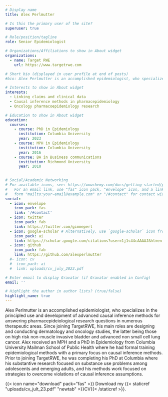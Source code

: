 ```yaml
---
# Display name
title: Alex Perlmutter

# Is this the primary user of the site?
superuser: true

# Role/position/tagline
role: Senior Epidemiologist

# Organizations/Affiliations to show in About widget
organizations:
  - name: Target RWE
    url: https://www.targetrwe.com

# Short bio (displayed in user profile at end of posts)
#bio: Alex Perlmutter is an accomplished epidemiologist, who specializes in the principled use and development of advanced causal inference methods for answering questions in substance use, dermatology, and cancer. He obtained his PhD from Columbia University in 2023. Alex's dissertation answered questions about the potential unintended consequences of vaping among adolescents as they age into young adulthood.

# Interests to show in About widget
interests:
  - Linking claims and clinical data
  - Causal inference methods in pharmacepidemiology
  - Oncology pharmacoepidemiology research

# Education to show in About widget
education:
  courses:
    - course: PhD in Epidemiology
      institution: Columbia University
      year: 2023
    - course: MPH in Epidemiology
      institution: Columbia University
      year: 2016
    - course: BA in Business communications
      institution: Richmond University
      year: 2010
      

# Social/Academic Networking
# For available icons, see: https://wowchemy.com/docs/getting-started/page-builder/#icons
#   For an email link, use "fas" icon pack, "envelope" icon, and a link in the
#   form "mailto:your-email@example.com" or "/#contact" for contact widget.
social:
  - icon: envelope
    icon_pack: fas
    link: '/#contact'
  - icon: twitter
    icon_pack: fab
    link: https://twitter.com/gimmeperl
  - icon: google-scholar # Alternatively, use `google-scholar` icon from `ai` icon pack
    icon_pack: ai
    link: https://scholar.google.com/citations?user=1j1s44cAAAAJ&hl=en
  - icon: github
    icon_pack: fab
    link: https://github.com/alexperlmutter
  #- icon: cv
  #  icon_pack: ai
  #  link: uploads/cv_july_2023.pdf

# Enter email to display Gravatar (if Gravatar enabled in Config)
email: ''

# Highlight the author in author lists? (true/false)
highlight_name: true
---
```


Alex Perlmutter is an accomplished epidemiologist, who specializes in the principled use and development of advanced causal inference methods for answering pharmacepideiological research questions in numerous therapeutic areas. Since joining TargetRWE, his main roles are designing and conducting dermatology and oncology studies, the latter being those on high risk non-muscle invasive bladder and advanced non small cell lung cancer. Alex received an MPH and a PhD in Epidemiology from Columbia University Mailman School of Public Health where he had formal training epidemiological methods with a primary focus on causal inference methods. Prior to joining TargetRWE, he was completing his PhD at Columbia where his substantive research focused on substance use problems among adolescents and emerging adults, and his methods work focused on strategies to overcome violations of causal inference assumptions.

{{< icon name="download" pack="fas" >}} Download my {{< staticref "uploads/cv_jult_23.pdf" "newtab" >}}CV{{< /staticref >}}.

